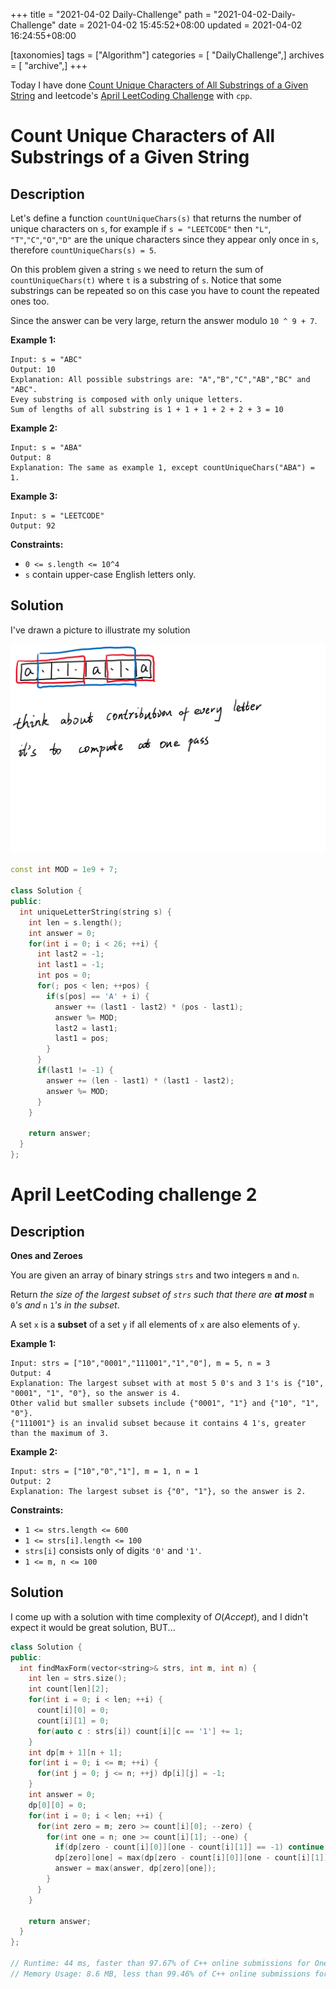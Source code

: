 +++
title = "2021-04-02 Daily-Challenge"
path = "2021-04-02-Daily-Challenge"
date = 2021-04-02 15:45:52+08:00
updated = 2021-04-02 16:24:55+08:00

[taxonomies]
tags = ["Algorithm"]
categories = [ "DailyChallenge",]
archives = [ "archive",]
+++

Today I have done [Count Unique Characters of All Substrings of a Given String](https://leetcode.com/problems/count-unique-characters-of-all-substrings-of-a-given-string/) and leetcode's [April LeetCoding Challenge](https://leetcode.com/explore/featured/card/april-leetcoding-challenge-2021/593/week-1-april-1st-april-7th/3693/) with `cpp`.

<!-- more -->

# Count Unique Characters of All Substrings of a Given String

## Description

Let's define a function `countUniqueChars(s)` that returns the number of unique characters on `s`, for example if `s = "LEETCODE"` then `"L"`, `"T"`,`"C"`,`"O"`,`"D"` are the unique characters since they appear only once in `s`, therefore `countUniqueChars(s) = 5`.

On this problem given a string `s` we need to return the sum of `countUniqueChars(t)` where `t` is a substring of `s`. Notice that some substrings can be repeated so on this case you have to count the repeated ones too.

Since the answer can be very large, return the answer modulo `10 ^ 9 + 7`.

 

**Example 1:**

```
Input: s = "ABC"
Output: 10
Explanation: All possible substrings are: "A","B","C","AB","BC" and "ABC".
Evey substring is composed with only unique letters.
Sum of lengths of all substring is 1 + 1 + 1 + 2 + 2 + 3 = 10
```

**Example 2:**

```
Input: s = "ABA"
Output: 8
Explanation: The same as example 1, except countUniqueChars("ABA") = 1.
```

**Example 3:**

```
Input: s = "LEETCODE"
Output: 92
```

 

**Constraints:**

- `0 <= s.length <= 10^4`
- `s` contain upper-case English letters only.

## Solution

I've drawn a picture to illustrate my solution

![illustration](./lc828.png)

``` cpp
const int MOD = 1e9 + 7;

class Solution {
public:
  int uniqueLetterString(string s) {
    int len = s.length();
    int answer = 0;
    for(int i = 0; i < 26; ++i) {
      int last2 = -1;
      int last1 = -1;
      int pos = 0;
      for(; pos < len; ++pos) {
        if(s[pos] == 'A' + i) {
          answer += (last1 - last2) * (pos - last1);
          answer %= MOD;
          last2 = last1;
          last1 = pos;
        }
      }
      if(last1 != -1) {
        answer += (len - last1) * (last1 - last2);
        answer %= MOD;
      }
    }
    
    return answer;
  }
};
```

# April LeetCoding challenge 2

## Description

**Ones and Zeroes**

You are given an array of binary strings `strs` and two integers `m` and `n`.

Return *the size of the largest subset of `strs` such that there are **at most*** `m` `0`*'s and* `n` `1`*'s in the subset*.

A set `x` is a **subset** of a set `y` if all elements of `x` are also elements of `y`.

 

**Example 1:**

```
Input: strs = ["10","0001","111001","1","0"], m = 5, n = 3
Output: 4
Explanation: The largest subset with at most 5 0's and 3 1's is {"10", "0001", "1", "0"}, so the answer is 4.
Other valid but smaller subsets include {"0001", "1"} and {"10", "1", "0"}.
{"111001"} is an invalid subset because it contains 4 1's, greater than the maximum of 3.
```

**Example 2:**

```
Input: strs = ["10","0","1"], m = 1, n = 1
Output: 2
Explanation: The largest subset is {"0", "1"}, so the answer is 2.
```

 

**Constraints:**

- `1 <= strs.length <= 600`
- `1 <= strs[i].length <= 100`
- `strs[i]` consists only of digits `'0'` and `'1'`.
- `1 <= m, n <= 100`

## Solution

I come up with a solution with time complexity of $O(Accept)$, and I didn't expect it would be great solution, BUT...

``` cpp
class Solution {
public:
  int findMaxForm(vector<string>& strs, int m, int n) {
    int len = strs.size();
    int count[len][2];
    for(int i = 0; i < len; ++i) {
      count[i][0] = 0;
      count[i][1] = 0;
      for(auto c : strs[i]) count[i][c == '1'] += 1;
    }
    int dp[m + 1][n + 1];
    for(int i = 0; i <= m; ++i) {
      for(int j = 0; j <= n; ++j) dp[i][j] = -1;
    }
    int answer = 0;
    dp[0][0] = 0;
    for(int i = 0; i < len; ++i) {
      for(int zero = m; zero >= count[i][0]; --zero) {
        for(int one = n; one >= count[i][1]; --one) {
          if(dp[zero - count[i][0]][one - count[i][1]] == -1) continue;
          dp[zero][one] = max(dp[zero - count[i][0]][one - count[i][1]] + 1, dp[zero][one]);
          answer = max(answer, dp[zero][one]);
        }
      }
    }
    
    return answer;
  }
};

// Runtime: 44 ms, faster than 97.67% of C++ online submissions for Ones and Zeroes.
// Memory Usage: 8.6 MB, less than 99.46% of C++ online submissions for Ones and Zeroes.
```

